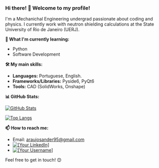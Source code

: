 ### Hi there! 👋 Welcome to my profile!

I'm a Mechanichal Engineering undergrad passionate about coding and physics. I currently work with neutron shielding calculations at the State University of Rio de Janeiro (UERJ).

**🌱 What I'm currently learning:**

* Python
* Software Development

**🛠️ My main skills:**

* **Languages:** Portuguese, English.
* **Frameworks/Libraries:** Pyside6, PyQt6
* **Tools:** CAD (SolidWorks, Onshape)

**📊 GitHub Stats:**

[![GitHub Stats](https://github-readme-stats.vercel.app/api?username=ogcelio&show_icons=true&theme=radical)](https://github.com/ogcelio)

[![Top Langs](https://github-readme-stats.vercel.app/api/top-langs/?username=ogcelio&layout=compact&theme=radical)](https://github.com/ogcelio)

**📫 How to reach me:**

* Email: araujosander95@gmail.com
* [![[Your LinkedIn]](https://img.shields.io/badge/LinkedIn-[HexColor]?style=for-the-badge&logo=linkedin&logoColor=white)](https://www.linkedin.com/in/joaocelio)
* [![[Your Username]](https://img.shields.io/badge/GitHub-[HexColor]?style=for-the-badge&logo=github&logoColor=white)](https://github.com/ogcelio)

Feel free to get in touch! 😊

